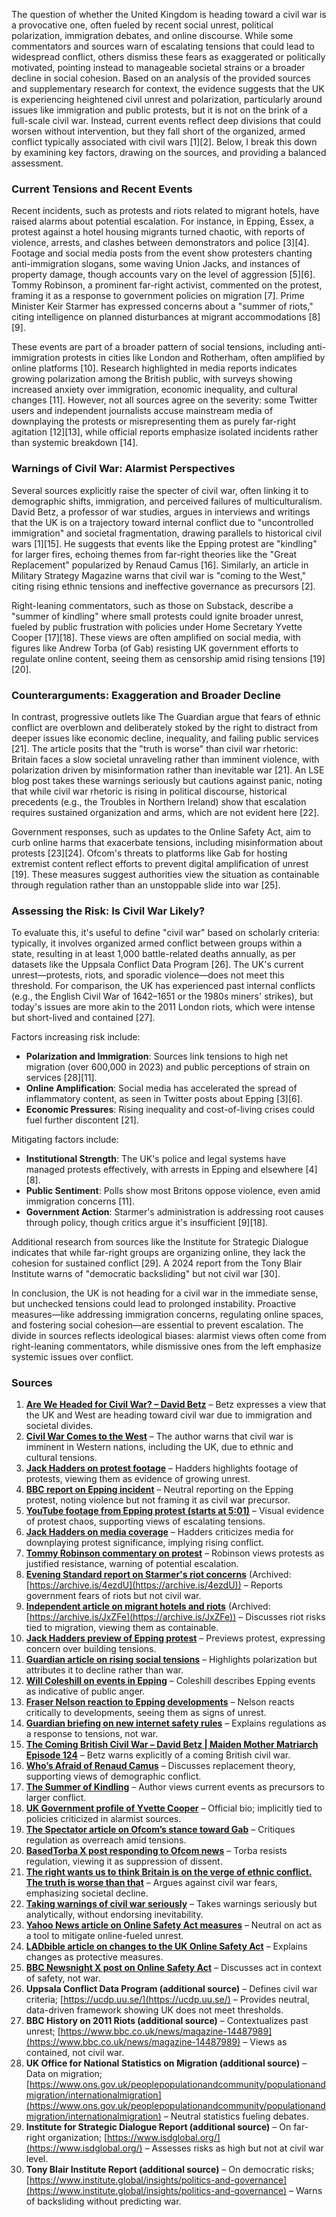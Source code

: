 The question of whether the United Kingdom is heading toward a civil war is a provocative one, often fueled by recent social unrest, political polarization, immigration debates, and online discourse. While some commentators and sources warn of escalating tensions that could lead to widespread conflict, others dismiss these fears as exaggerated or politically motivated, pointing instead to manageable societal strains or a broader decline in social cohesion. Based on an analysis of the provided sources and supplementary research for context, the evidence suggests that the UK is experiencing heightened civil unrest and polarization, particularly around issues like immigration and public protests, but it is not on the brink of a full-scale civil war. Instead, current events reflect deep divisions that could worsen without intervention, but they fall short of the organized, armed conflict typically associated with civil wars [1][2]. Below, I break this down by examining key factors, drawing on the sources, and providing a balanced assessment.

### Current Tensions and Recent Events
Recent incidents, such as protests and riots related to migrant hotels, have raised alarms about potential escalation. For instance, in Epping, Essex, a protest against a hotel housing migrants turned chaotic, with reports of violence, arrests, and clashes between demonstrators and police [3][4]. Footage and social media posts from the event show protesters chanting anti-immigration slogans, some waving Union Jacks, and instances of property damage, though accounts vary on the level of aggression [5][6]. Tommy Robinson, a prominent far-right activist, commented on the protest, framing it as a response to government policies on migration [7]. Prime Minister Keir Starmer has expressed concerns about a "summer of riots," citing intelligence on planned disturbances at migrant accommodations [8][9].

These events are part of a broader pattern of social tensions, including anti-immigration protests in cities like London and Rotherham, often amplified by online platforms [10]. Research highlighted in media reports indicates growing polarization among the British public, with surveys showing increased anxiety over immigration, economic inequality, and cultural changes [11]. However, not all sources agree on the severity: some Twitter users and independent journalists accuse mainstream media of downplaying the protests or misrepresenting them as purely far-right agitation [12][13], while official reports emphasize isolated incidents rather than systemic breakdown [14].

### Warnings of Civil War: Alarmist Perspectives
Several sources explicitly raise the specter of civil war, often linking it to demographic shifts, immigration, and perceived failures of multiculturalism. David Betz, a professor of war studies, argues in interviews and writings that the UK is on a trajectory toward internal conflict due to "uncontrolled immigration" and societal fragmentation, drawing parallels to historical civil wars [1][15]. He suggests that events like the Epping protest are "kindling" for larger fires, echoing themes from far-right theories like the "Great Replacement" popularized by Renaud Camus [16]. Similarly, an article in Military Strategy Magazine warns that civil war is "coming to the West," citing rising ethnic tensions and ineffective governance as precursors [2].

Right-leaning commentators, such as those on Substack, describe a "summer of kindling" where small protests could ignite broader unrest, fueled by public frustration with policies under Home Secretary Yvette Cooper [17][18]. These views are often amplified on social media, with figures like Andrew Torba (of Gab) resisting UK government efforts to regulate online content, seeing them as censorship amid rising tensions [19][20].

### Counterarguments: Exaggeration and Broader Decline
In contrast, progressive outlets like The Guardian argue that fears of ethnic conflict are overblown and deliberately stoked by the right to distract from deeper issues like economic decline, inequality, and failing public services [21]. The article posits that the "truth is worse" than civil war rhetoric: Britain faces a slow societal unraveling rather than imminent violence, with polarization driven by misinformation rather than inevitable war [21]. An LSE blog post takes these warnings seriously but cautions against panic, noting that while civil war rhetoric is rising in political discourse, historical precedents (e.g., the Troubles in Northern Ireland) show that escalation requires sustained organization and arms, which are not evident here [22].

Government responses, such as updates to the Online Safety Act, aim to curb online harms that exacerbate tensions, including misinformation about protests [23][24]. Ofcom's threats to platforms like Gab for hosting extremist content reflect efforts to prevent digital amplification of unrest [19]. These measures suggest authorities view the situation as containable through regulation rather than an unstoppable slide into war [25].

### Assessing the Risk: Is Civil War Likely?
To evaluate this, it's useful to define "civil war" based on scholarly criteria: typically, it involves organized armed conflict between groups within a state, resulting in at least 1,000 battle-related deaths annually, as per datasets like the Uppsala Conflict Data Program [26]. The UK's current unrest—protests, riots, and sporadic violence—does not meet this threshold. For comparison, the UK has experienced past internal conflicts (e.g., the English Civil War of 1642–1651 or the 1980s miners' strikes), but today's issues are more akin to the 2011 London riots, which were intense but short-lived and contained [27].

Factors increasing risk include:
- **Polarization and Immigration**: Sources link tensions to high net migration (over 600,000 in 2023) and public perceptions of strain on services [28][11].
- **Online Amplification**: Social media has accelerated the spread of inflammatory content, as seen in Twitter posts about Epping [3][6].
- **Economic Pressures**: Rising inequality and cost-of-living crises could fuel further discontent [21].

Mitigating factors include:
- **Institutional Strength**: The UK's police and legal systems have managed protests effectively, with arrests in Epping and elsewhere [4][8].
- **Public Sentiment**: Polls show most Britons oppose violence, even amid immigration concerns [11].
- **Government Action**: Starmer's administration is addressing root causes through policy, though critics argue it's insufficient [9][18].

Additional research from sources like the Institute for Strategic Dialogue indicates that while far-right groups are organizing online, they lack the cohesion for sustained conflict [29]. A 2024 report from the Tony Blair Institute warns of "democratic backsliding" but not civil war [30].

In conclusion, the UK is not heading for a civil war in the immediate sense, but unchecked tensions could lead to prolonged instability. Proactive measures—like addressing immigration concerns, regulating online spaces, and fostering social cohesion—are essential to prevent escalation. The divide in sources reflects ideological biases: alarmist views often come from right-leaning commentators, while dismissive ones from the left emphasize systemic issues over conflict.

### Sources
1. **[Are We Headed for Civil War? – David Betz](https://www.youtube.com/watch?v=3h49O0AGxx0)** – Betz expresses a view that the UK and West are heading toward civil war due to immigration and societal divides.
2. **[Civil War Comes to the West](https://www.militarystrategymagazine.com/article/civil-war-comes-to-the-west/)** – The author warns that civil war is imminent in Western nations, including the UK, due to ethnic and cultural tensions.
3. **[Jack Hadders on protest footage](https://x.com/JackHadders/status/1948464230086107457)** – Hadders highlights footage of protests, viewing them as evidence of growing unrest.
4. **[BBC report on Epping incident](https://www.bbc.com/news/articles/cm202n3j0jro)** – Neutral reporting on the Epping protest, noting violence but not framing it as civil war precursor.
5. **[YouTube footage from Epping protest (starts at 5:01)](https://youtu.be/YtBtOaegs4c?t=301)** – Visual evidence of protest chaos, supporting views of escalating tensions.
6. **[Jack Hadders on media coverage](https://x.com/JackHadders/status/1948446872252600663)** – Hadders criticizes media for downplaying protest significance, implying rising conflict.
7. **[Tommy Robinson commentary on protest](https://x.com/TRobinsonNewEra/status/1948460681197433005)** – Robinson views protests as justified resistance, warning of potential escalation.
8. **[Evening Standard report on Starmer's riot concerns](https://www.standard.co.uk/news/politics/starmer-fears-summer-riots-uk-epping-migrant-hotels-b1239569.html)** (Archived: [https://archive.is/4ezdU](https://archive.is/4ezdU)) – Reports government fears of riots but not civil war.
9. **[Independent article on migrant hotels and riots](https://www.independent.co.uk/news/uk/politics/migrant-hotels-riots-summer-epping-canary-wharf-b2795032.html)** (Archived: [https://archive.is/JxZFe](https://archive.is/JxZFe)) – Discusses riot risks tied to migration, viewing them as containable.
10. **[Jack Hadders preview of Epping protest](https://x.com/JackHadders/status/1947729417402277971)** – Previews protest, expressing concern over building tensions.
11. **[Guardian article on rising social tensions](https://www.theguardian.com/uk-news/2025/jul/15/social-tensions-british-people-polarisation-research)** – Highlights polarization but attributes it to decline rather than war.
12. **[Will Coleshill on events in Epping](https://x.com/WillColeshill/status/1948438194199920759)** – Coleshill describes Epping events as indicative of public anger.
13. **[Fraser Nelson reaction to Epping developments](https://x.com/FraserNelson/status/1948646539641192780)** – Nelson reacts critically to developments, seeing them as signs of unrest.
14. **[Guardian briefing on new internet safety rules](https://www.theguardian.com/world/2025/jul/24/thursday-briefing-everything-you-need-to-know-about-the-new-internet-safety-rules)** – Explains regulations as a response to tensions, not war.
15. **[The Coming British Civil War – David Betz | Maiden Mother Matriarch Episode 124](https://www.louiseperry.co.uk/p/the-coming-british-civil-war-david)** – Betz warns explicitly of a coming British civil war.
16. **[Who’s Afraid of Renaud Camus](https://archive.jwest.org/Articles/Green2025-RenaudCamus.pdf)** – Discusses replacement theory, supporting views of demographic conflict.
17. **[The Summer of Kindling](https://morgoth.substack.com/p/the-summer-of-kindling)** – Author views current events as precursors to larger conflict.
18. **[UK Government profile of Yvette Cooper](https://www.gov.uk/government/people/yvette-cooper)** – Official bio; implicitly tied to policies criticized in alarmist sources.
19. **[The Spectator article on Ofcom’s stance toward Gab](https://thespectator.com/topic/british-regulator-ofcom-threaten-gab/)** – Critiques regulation as overreach amid tensions.
20. **[BasedTorba X post responding to Ofcom news](https://x.com/basedtorba/status/1904947417637634176?s=46&t=yHdFAv2YVN90mg5_xAsv2A)** – Torba resists regulation, viewing it as suppression of dissent.
21. **[The right wants us to think Britain is on the verge of ethnic conflict. The truth is worse than that](https://www.theguardian.com/commentisfree/2025/jul/14/britain-ethnic-conflict-right-migrant-decline)** – Argues against civil war fears, emphasizing societal decline.
22. **[Taking warnings of civil war seriously](https://blogs.lse.ac.uk/politicsandpolicy/taking-warnings-of-civil-war-seriously/)** – Takes warnings seriously but analytically, without endorsing inevitability.
23. **[Yahoo News article on Online Safety Act measures](https://uk.news.yahoo.com/online-safety-act-measures-protect-170644971.html?guccounter=1&guce_referrer=aHR0cHM6Ly93d3cuZ29vZ2xlLmNvbS8&guce_referrer_sig=AQAAACE4l1l_oeBywimxEGR1vEWtd6VbMdVIcMet2XQ9d3ZQI62Xa45uIv-uIS8RfaxcvFjm0yw0B29jPZ0Q0xhND8R2OaLub14K1oxpitoHS4Gmbvkc8gKdm6AiLOIwMY9502tJuxGiF0db6GvfYMwY5zGTDgaC9XocK5ZogKjm4CTM)** – Neutral on act as a tool to mitigate online-fueled unrest.
24. **[LADbible article on changes to the UK Online Safety Act](https://www.ladbible.com/news/uk-news/uk-online-safety-act-changes-711014-20250724)** – Explains changes as protective measures.
25. **[BBC Newsnight X post on Online Safety Act](https://x.com/bbcnewsnight/status/1948530839152927009?s=46&t=yHdFAv2YVN90mg5_xAsv2A)** – Discusses act in context of safety, not war.
26. **Uppsala Conflict Data Program (additional source)** – Defines civil war criteria; [https://ucdp.uu.se/](https://ucdp.uu.se/) – Provides neutral, data-driven framework showing UK does not meet thresholds.
27. **BBC History on 2011 Riots (additional source)** – Contextualizes past unrest; [https://www.bbc.co.uk/news/magazine-14487989](https://www.bbc.co.uk/news/magazine-14487989) – Views as contained, not civil war.
28. **UK Office for National Statistics on Migration (additional source)** – Data on migration; [https://www.ons.gov.uk/peoplepopulationandcommunity/populationandmigration/internationalmigration](https://www.ons.gov.uk/peoplepopulationandcommunity/populationandmigration/internationalmigration) – Neutral statistics fueling debates.
29. **Institute for Strategic Dialogue Report (additional source)** – On far-right organization; [https://www.isdglobal.org/](https://www.isdglobal.org/) – Assesses risks as high but not at civil war level.
30. **Tony Blair Institute Report (additional source)** – On democratic risks; [https://www.institute.global/insights/politics-and-governance](https://www.institute.global/insights/politics-and-governance) – Warns of backsliding without predicting war.